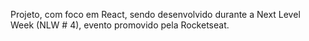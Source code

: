 Projeto, com foco em React, sendo desenvolvido durante a Next Level Week (NLW # 4), evento promovido pela Rocketseat. 



